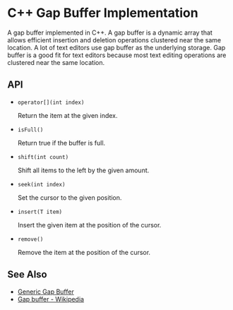 # C++ Gap Buffer Implementation

A gap buffer implemented in C++. A gap buffer is a dynamic array that allows efficient insertion and deletion operations clustered near the same location. A lot of text editors use gap buffer as the underlying storage. Gap buffer is a good fit for text editors because most text editing operations are clustered near the same location.

## API

* `operator[](int index)`

  Return the item at the given index.

* `isFull()`

  Return true if the buffer is full.

* `shift(int count)`

   Shift all items to the left by the given amount.
   
* `seek(int index)`

   Set the cursor to the given position.

* `insert(T item)`

   Insert the given item at the position of the cursor.

* `remove()`

   Remove the item at the position of the cursor.

## See Also

* [Generic Gap Buffer](http://www.codeproject.com/Articles/20910/Generic-Gap-Buffer)
* [Gap buffer - Wikipedia](https://en.wikipedia.org/wiki/Gap_buffer)
